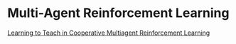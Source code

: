 # Multi-Agent Reinforcement Learning
[Learning to Teach in Cooperative Multiagent Reinforcement Learning](https://arxiv.org/abs/1805.07830)
